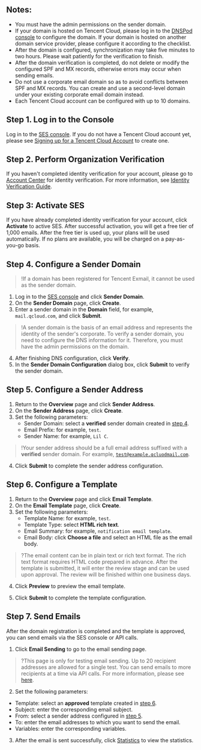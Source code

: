 ## Notes:
- You must have the admin permissions on the sender domain.
- If your domain is hosted on Tencent Cloud, please log in to the [DNSPod console](https://console.cloud.tencent.com/cns) to configure the domain. If your domain is hosted on another domain service provider, please configure it according to the checklist.
- After the domain is configured, synchronization may take five minutes to two hours. Please wait patiently for the verification to finish.
- After the domain verification is completed, do not delete or modify the configured SPF and MX records, otherwise errors may occur when sending emails.
- Do not use a corporate email domain so as to avoid conflicts between SPF and MX records. You can create and use a second-level domain under your existing corporate email domain instead.
- Each Tencent Cloud account can be configured with up to 10 domains.

<span id ="Step1"></span>
## Step 1. Log in to the Console
Log in to the [SES console](https://console.cloud.tencent.com/ses). If you do not have a Tencent Cloud account yet, please see [Signing up for a Tencent Cloud Account](https://intl.cloud.tencent.com/document/product/378/17985) to create one.

<span id ="Step2"></span>
## Step 2. Perform Organization Verification
If you haven't completed identity verification for your account, please go to [Account Center](https://console.cloud.tencent.com/developer) for identity verification. For more information, see [Identity Verification Guide](https://intl.cloud.tencent.com/document/product/378/3629).

<span id ="Step3"></span>
## Step 3: Activate SES
If you have already completed identity verification for your account, click **Activate** to active SES. After successful activation, you will get a free tier of 1,000 emails.
After the free tier is used up, your plans will be used automatically. If no plans are available, you will be charged on a pay-as-you-go basis.

<span id ="Step4"></span>
## Step 4. Configure a Sender Domain
>!If a domain has been registered for Tencent Exmail, it cannot be used as the sender domain.
1. Log in to the [SES console](https://console.cloud.tencent.com/ses) and click **Sender Domain**.
2. On the **Sender Domain** page, click **Create**.
3. Enter a sender domain in the **Domain** field, for example, `mail.qcloud.com`, and click **Submit**.
    
>!A sender domain is the basis of an email address and represents the identity of the sender's corporate. To verify a sender domain, you need to configure the DNS information for it. Therefore, you must have the admin permissions on the domain.
   
4. After finishing DNS configuration, click **Verify**.
5. In the **Sender Domain Configuration** dialog box, click **Submit** to verify the sender domain.

<span id ="Step5"></span>
## Step 5. Configure a Sender Address

1. Return to the **Overview** page and click **Sender Address**.
2. On the **Sender Address** page, click **Create**.
3. Set the following parameters:
	- Sender Domain: select a **verified** sender domain created in [step 4](#Step4).
	- Email Prefix: for example, `test`.
	- Sender Name: for example, `Lil C`.
>!Your sender address should be a full email address suffixed with a **verified** sender domain.
>For example, <code>test@example.qcluodmail.com</code>.

4. Click **Submit** to complete the sender address configuration.

<span id ="Step6"></span>
## Step 6. Configure a Template
1. Return to the **Overview** page and click **Email Template**.
2. On the **Email Template** page, click **Create**.
3. Set the following parameters:
	- Template Name: for example, `test`.
	- Template Type: select **HTML rich text**.
	- Email Summary: for example, `notification email template`.
	- Email Body: click **Choose a file** and select an HTML file as the email body.
>?The email content can be in plain text or rich text format. The rich text format requires HTML code prepared in advance. After the template is submitted, it will enter the review stage and can be used upon approval. The review will be finished within one business days.

4. Click **Preview** to preview the email template.

5. Click **Submit** to complete the template configuration.

<span id ="Step7"></span>
## Step 7. Send Emails
After the domain registration is completed and the template is approved, you can send emails via the SES console or API calls.
1. Click **Email Sending** to go to the email sending page.
>?This page is only for testing email sending. Up to 20 recipient addresses are allowed for a single test. You can send emails to more recipients at a time via API calls. For more information, please see [here](https://intl.cloud.tencent.com/document/product/1084/39408).
2. Set the following parameters:
 - Template: select an **approved** template created in [step 6](#Step6).
 - Subject: enter the corresponding email subject.
 - From: select a sender address configured in [step 5](#Step5).
 - To: enter the email addresses to which you want to send the email.
 - Variables: enter the corresponding variables.
3. After the email is sent successfully, click [Statistics](https://console.cloud.tencent.com/ses/stats) to view the statistics.

